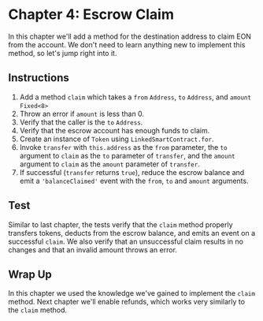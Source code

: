 # Chapter 4: Escrow Claim

In this chapter we'll add a method for the destination address to claim EON from the account. We don't need to learn anything new to implement this method, so let's jump right into it.

## Instructions

  1. Add a method `claim` which takes a `from` `Address`, `to` `Address`, and `amount` `Fixed<8>`
  2. Throw an error if `amount` is less than 0.
  3. Verify that the caller is the `to` `Address`.
  4. Verify that the escrow account has enough funds to claim.
  5. Create an instance of `Token` using `LinkedSmartContract.for`.
  6. Invoke `transfer` with `this.address` as the `from` parameter, the `to` argument to `claim` as the `to` parameter of `transfer`, and the `amount` argument to `claim` as the `amount` parameter of `transfer`.
  7. If successful (`transfer` returns `true`), reduce the escrow balance and emit a `'balanceClaimed'` event with the `from`, `to` and `amount` arguments.

## Test

Similar to last chapter, the tests verify that the `claim` method properly transfers tokens, deducts from the escrow balance, and emits an event on a successful `claim`. We also verify that an unsuccessful claim results in no changes and that an invalid amount throws an error.

## Wrap Up

In this chapter we used the knowledge we've gained to implement the `claim` method. Next chapter we'll enable refunds, which works very similarly to the `claim` method.
